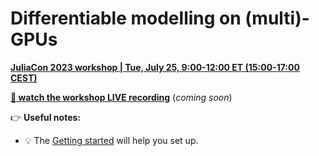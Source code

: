 # Differentiable modelling on (multi)-GPUs

[**JuliaCon 2023 workshop | Tue, July 25, 9:00-12:00 ET (15:00-17:00 CEST)**](https://pretalx.com/juliacon2023/talk/GTKJZL/)

[**👀 watch the workshop LIVE recording**]() (_coming soon_)

👉 **Useful notes:**
- 💡 The [Getting started](#getting-started) will help you set up.
